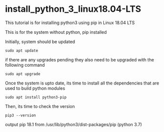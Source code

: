 # install_python_3_linux18.04-LTS

This tutorial is for installing python3 using pip  in Linux 18.04 LTS

This is for the system without python, pip installed

Initially, system should be updated

    sudo apt update
    
if there are any upgrades pending they also need to be upgraded with the following command

    sudo apt upgrade
    
Once the system is upto date, its time to install all the dependencies that are used to build python modules

    sudo apt install python3-pip
    
Then, its time to check the version

    pip3 --version
    
output
    pip 18.1 from /usr/lib/python3/dist-packages/pip (python 3.7)
    
    



